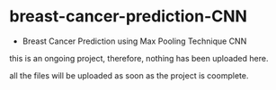 # breast-cancer-prediction-CNN
- Breast Cancer Prediction using Max Pooling Technique CNN


this is an ongoing project, therefore, nothing has been uploaded here. 


all the files will be uploaded as soon as the project is coomplete. 
